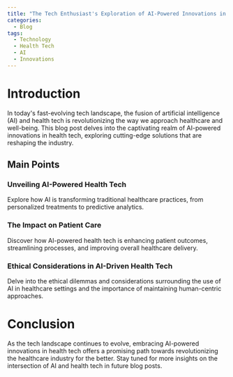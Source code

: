 ```yaml
---
title: "The Tech Enthusiast's Exploration of AI-Powered Innovations in Health Tech"
categories:
  - Blog
tags:
  - Technology
  - Health Tech
  - AI
  - Innovations
---
```


# Introduction
In today's fast-evolving tech landscape, the fusion of artificial intelligence (AI) and health tech is revolutionizing the way we approach healthcare and well-being. This blog post delves into the captivating realm of AI-powered innovations in health tech, exploring cutting-edge solutions that are reshaping the industry.

## Main Points
### Unveiling AI-Powered Health Tech
Explore how AI is transforming traditional healthcare practices, from personalized treatments to predictive analytics.

### The Impact on Patient Care
Discover how AI-powered health tech is enhancing patient outcomes, streamlining processes, and improving overall healthcare delivery.

### Ethical Considerations in AI-Driven Health Tech
Delve into the ethical dilemmas and considerations surrounding the use of AI in healthcare settings and the importance of maintaining human-centric approaches.

# Conclusion
As the tech landscape continues to evolve, embracing AI-powered innovations in health tech offers a promising path towards revolutionizing the healthcare industry for the better. Stay tuned for more insights on the intersection of AI and health tech in future blog posts.